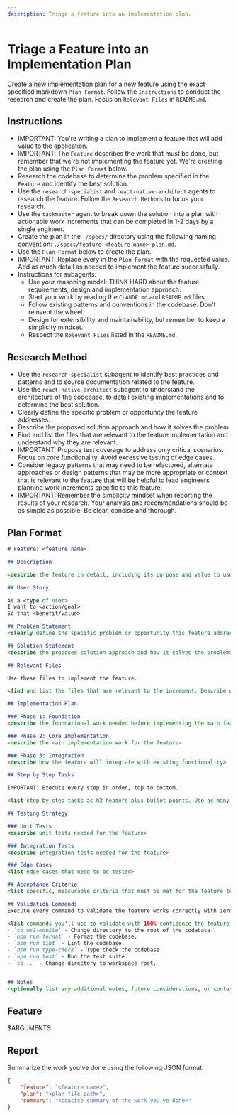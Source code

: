 ```yaml
---
description: Triage a feature into an implementation plan.
---
```


# Triage a Feature into an Implementation Plan

Create a new implementation plan for a new feature using the exact specified markdown `Plan Format`. Follow the `Instructions` to conduct the research and create the plan. Focus on `Relevant Files` in `README.md`.

## Instructions

- IMPORTANT: You're writing a plan to implement a feature that will add value to the application.
- IMPORTANT: The `Feature` describes the work that must be done, but remember that we're not implementing the feature yet. We're creating the plan using the `Plan Format` below.
- Research the codebase to determine the problem specified in the `Feature` and identify the best solution.
- Use the `research-specialist` and `react-native-architect` agents to research the feature. Follow the `Research Methods` to focus your research.
- Use the `taskmaster` agent to break down the solution into a plan with actionable work increments that can be completed in 1-2 days by a single engineer.
- Create the plan in the `./specs/` directory using the following naming convention: `./specs/feature-<feature name>-plan.md`.
- Use the `Plan Format` below to create the plan.
- IMPORTANT: Replace every <placeholder> in the `Plan Format` with the requested value. Add as much detail as needed to implement the feature successfully.
- Instructions for subagents:
    - Use your reasoning model: THINK HARD about the feature requirements, design and implementation approach.
    - Start your work by reading the `CLAUDE.md` and `README.md` files.
    - Follow existing patterns and conventions in the codebase. Don't reinvent the wheel.
    - Design for extensibility and maintainability, but remember to keep a simplicity mindset.
    - Respect the `Relevant Files` listed in the `README.md`.

## Research Method

- Use the `research-specialist` subagent to identify best practices and patterns and to source documentation related to the feature.
- Use the `react-native-architect` subagent to understand the architecture of the codebase, to detail existing implementations and to determine the best solution.
- Clearly define the specific problem or opportunity the feature addresses.
- Describe the proposed solution approach and how it solves the problem.
- Find and list the files that are relevant to the feature implementation and understand why they are relevant.
- IMPORTANT: Propose test coverage to address only critical scenarios. Focus on core functionality. Avoid excessive testing of edge cases.
- Consider legacy patterns that may need to be refactored, alternate approaches or design patterns that may be more appropriate or context that is relevant to the feature that will be helpful to lead engineers planning work increments specific to this feature.
- IMPORTANT: Remember the simplicity mindset when reporting the results of your research. Your analysis and recommendations should be as simple as possible. Be clear, concise and thorough.

## Plan Format

```md
# Feature: <feature name>

## Description

<describe the feature in detail, including its purpose and value to users>

## User Story

As a <type of user>
I want to <action/goal>
So that <benefit/value>

## Problem Statement
<clearly define the specific problem or opportunity this feature addresses>

## Solution Statement
<describe the proposed solution approach and how it solves the problem>

## Relevant Files

Use these files to implement the feature.

<find and list the files that are relevant to the increment. Describe why they are relevant in bullet points. Include snippets for database migrations and schema, context modules and functions, controller methods, view modules and functions, API endpoint routes and other relevant code for the increment. If there are new files that need to be created for the increment, list them in an h4 'New Files' section.>

## Implementation Plan

### Phase 1: Foundation
<describe the foundational work needed before implementing the main feature>

### Phase 2: Core Implementation
<describe the main implementation work for the feature>

### Phase 3: Integration
<describe how the feature will integrate with existing functionality>

## Step by Step Tasks

IMPORTANT: Execute every step in order, top to bottom.

<list step by step tasks as h3 headers plus bullet points. Use as many h3 headers as needed to implement the feature. Order matters, start with the foundational shared changes required then move on to the specific implementation. Include creating tests throughout the implementation process. Your last step should be running the `Validation Commands` to validate the feature works correctly with zero regressions.>

## Testing Strategy

### Unit Tests
<describe unit tests needed for the feature>

### Integration Tests
<describe integration tests needed for the feature>

### Edge Cases
<list edge cases that need to be tested>

## Acceptance Criteria
<list specific, measurable criteria that must be met for the feature to be considered complete>

## Validation Commands
Execute every command to validate the feature works correctly with zero regressions.

<list commands you'll use to validate with 100% confidence the feature is implemented correctly with zero regressions. every command must execute without errors so be specific about what you want to run to validate the feature works as expected. Include commands to test the feature end-to-end.>
- `cd ws2-mobile` - Change directory to the root of the codebase.
- `npm run format` - Format the codebase.
- `npm run lint` - Lint the codebase.
- `npm run type-check` - Type check the codebase.
- `npm run test` - Run the test suite.
- `cd ..` - Change directory to workspace root.


## Notes
<optionally list any additional notes, future considerations, or context that are relevant to the feature that will be helpful to the tech lead planning work increments>
```

## Feature

$ARGUMENTS

## Report

Summarize the work you've done using the following JSON format:

```json
{
    "feature": "<feature name>",
    "plan": "<plan file path>",
    "summary": "<concise summary of the work you've done>"
}
```